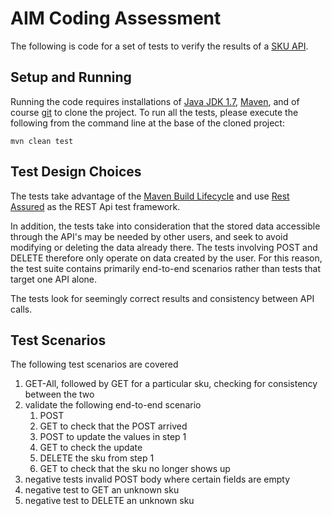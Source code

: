 # AIM Coding Assessment

The following is code for a set of tests to verify the results
of a [SKU API](https://coderbyte.com/question/api-test-automation-ieh70kchsk).

## Setup and Running

Running the code requires installations of 
[Java JDK 1.7](https://www.oracle.com/java/technologies/javase/jdk17-archive-downloads.html), 
[Maven](https://maven.apache.org/download.cgi?Preferred=ftp://ftp.osuosl.org/pub/apache/),
and of course
[git](https://git-scm.com/downloads)
to clone the project.
To run all the tests, please execute the following 
from the command line at the base of the cloned project:

```
mvn clean test
```

## Test Design Choices

The tests take advantage of the 
[Maven Build Lifecycle](https://maven.apache.org/guides/introduction/introduction-to-the-lifecycle.html)
and use 
[Rest Assured](https://rest-assured.io/) 
as the REST Api test framework.

In addition, the tests take into consideration that the
stored data accessible through the API's may be needed
by other users, and seek to avoid modifying
or deleting the data already there.  The tests involving
POST and DELETE therefore only operate on data created by
the user.  For this reason, the test suite contains primarily
end-to-end scenarios rather than tests that target
one API alone.

The tests look for seemingly correct results and consistency
between API calls.

## Test Scenarios

The following test scenarios are covered

1. GET-All, followed by GET for a particular sku, 
checking for consistency between the two
2. validate the following end-to-end scenario
   1. POST
   2. GET to check that the POST arrived
   3. POST to update the values in step 1
   4. GET to check the update
   5. DELETE the sku from step 1
   6. GET to check that the sku no longer shows up
3. negative tests invalid POST body where certain fields
are empty
4. negative test to GET an unknown sku
5. negative test to DELETE an unknown sku